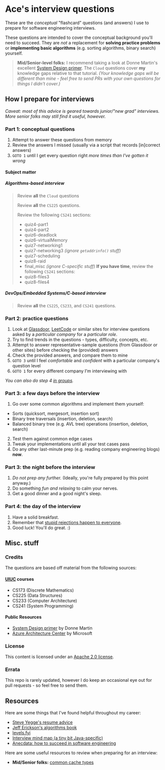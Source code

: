 # Ace's interview questions
These are the _conceptual_ "flashcard" questions (and answers) I use to prepare for software engineering interviews.

These questions are intended to cover the conceptual background you'll need to succeed. They are _not_ a replacement for **solving practice problems** or **implementing basic algorithms** (e.g. sorting algorithms, binary search) yourself.

> **Mid/Senior-level folks:** I recommend taking a look at Donne Martin's excellent [System Design primer](https://github.com/donnemartin/system-design-primer). The `Cloud` questions cover **my** knowledge gaps relative to that tutorial. _(Your knowledge gaps will be different than mine - feel free to send PRs with your own questions for things I didn't cover.)_

## How I prepare for interviews
_Caveat: most of this advice is geared towards junior/"new grad" interviews. More senior folks may still find it useful, however._

### Part 1: conceptual questions
1. Attempt to answer these questions from memory
2. Review the answers I missed (usually via a script that records [in]correct answers)
3. `GOTO 1` until I get every question right _more times than I've gotten it wrong_

#### Subject matter
##### Algorithms-based interview
> Review **all** the `Cloud` questions
>
> Review **all** the `CS225` questions.
>
> Review the following `CS241` sections:
> - quiz4-part1
> - quiz4-part2
> - quiz6-deadlock
> - quiz6-virtualMemory
> - quiz7-networking1
> - quiz7-networking3 _(ignore `getaddrinfo()` stuff)_
> - quiz7-scheduling
> - quiz8-raid
> - final_misc _(ignore C-specific stuff)_
> **If you have time**, review the following `CS241` sections:
> - quiz8-files3
> - quiz8-files4

##### DevOps/Embedded Systems/C-based interview
> Review **all** the `CS225`, `CS233`, and `CS241` questions.

### Part 2: practice questions
1. Look at [Glassdoor](https://glassdoor.com), [LeetCode](https://leetcode.com) or similar sites for interview questions asked by a _particular company_ for a _particular role_.
2. Try to find trends in the questions - types, difficulty, concepts, etc.
3. Attempt to answer representative-sample questions (from Glassdoor or other sites) before checking the (provided) answers
4. Check the provided answers, and compare them to mine
5. `GOTO 3` until I feel _comfortable_ and _confident_ with a particular company's question level
6. `GOTO 1` for every different company I'm interviewing with

_You can also do step 4 [in groups](http://ideas.time.com/2011/11/30/the-protege-effect/)._

### Part 3: a few days before the interview
1. Go over some common algorithms and implement them yourself:
- Sorts (quicksort, mergesort, insertion sort)
- Binary tree traversals (insertion, deletion, search)
- Balanced binary tree (e.g. AVL tree) operations (insertion, deletion, search)
2. Test them against common edge cases
3. Tweak your implementations until all your test cases pass
4. Do any other last-minute prep (e.g. reading company engineering blogs) **now**.

### Part 3: the night before the interview
1. _Do not prep any further._ (Ideally, you're fully prepared by this point anyway.)
2. Do something _fun and relaxing_ to calm your nerves.
3. Get a good dinner and a good night's sleep.

### Part 4: the day of the interview
1. Have a solid breakfast.
2. Remember that [stupid rejections happen to everyone](https://rejected.us/).
3. Good luck! You'll do great. :)

## Misc. stuff
### Credits
The questions are based off material from the following sources:

#### [UIUC](https://illinois.edu) courses
- CS173 (Discrete Mathematics)
- CS225 (Data Structures)
- CS233 (Computer Architecture)
- CS241 (System Programming)

#### Public Resources
- [System Design primer](https://github.com/donnemartin/system-design-primer) by Donne Martin
- [Azure Architecture Center](https://learn.microsoft.com/en-us/azure/architecture/) by Microsoft

### License
This content is licensed under an [Apache 2.0 license](https://www.apache.org/licenses/LICENSE-2.0).

### Errata
This repo is rarely updated, however I do keep an occasional eye out for pull requests - so feel free to send them.

## Resources
Here are some things that I've found helpful throughout my career:
- [Steve Yegge's resume advice](https://steve-yegge.blogspot.com/2007/09/ten-tips-for-slightly-less-awful-resume.html)
- [Jeff Erickson's algorithms book](https://algorithms.wtf)
- [levels.fyi](https://levels.fyi)
- [Interview mind map (a tiny bit Java-specific)](https://www.reddit.com/r/cscareerquestions/comments/6tc4uw/i_created_a_mind_map_of_nearly_all_the_concepts/)
- [Anecdata: how to succeed in software engineering](https://www.reddit.com/r/cscareerquestions/comments/49iyhw/to_those_more_successful_than_most_how_do_you_get/)

Here are some useful resources to review when preparing for an interview:
- **Mid/Senior folks:** [common cache types](https://codeahoy.com/2017/08/11/caching-strategies-and-how-to-choose-the-right-one)